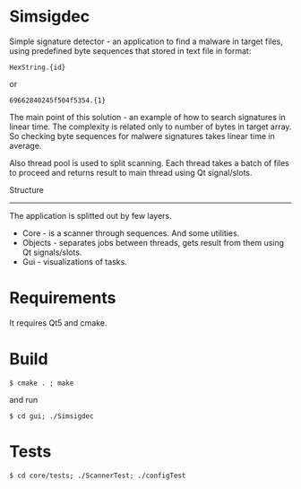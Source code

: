 Simsigdec
=========================
Simple signature detector - an application to find a malware in target files, using predefined byte sequences that stored in text file in format:

    HexString.{id}

or

    69662840245f504f5354.{1}

The main point of this solution - an example of how to search signatures in linear time. The complexity is related only to number of bytes in target array. So checking byte sequences for malwere signatures takes linear time in average.

Also thread pool is used to split scanning. Each thread takes a batch of files to proceed and returns result to main thread using Qt signal/slots.

Structure
*********

The application is splitted out by few layers.

* Core - is a scanner through sequences. And some utilities.
* Objects - separates jobs between threads, gets result from them using Qt signals/slots.
* Gui - visualizations of tasks.

Requirements
============

It requires Qt5 and cmake.

Build
=====

    $ cmake . ; make

and run

    $ cd gui; ./Simsigdec

Tests
=====

    $ cd core/tests; ./ScannerTest; ./configTest

